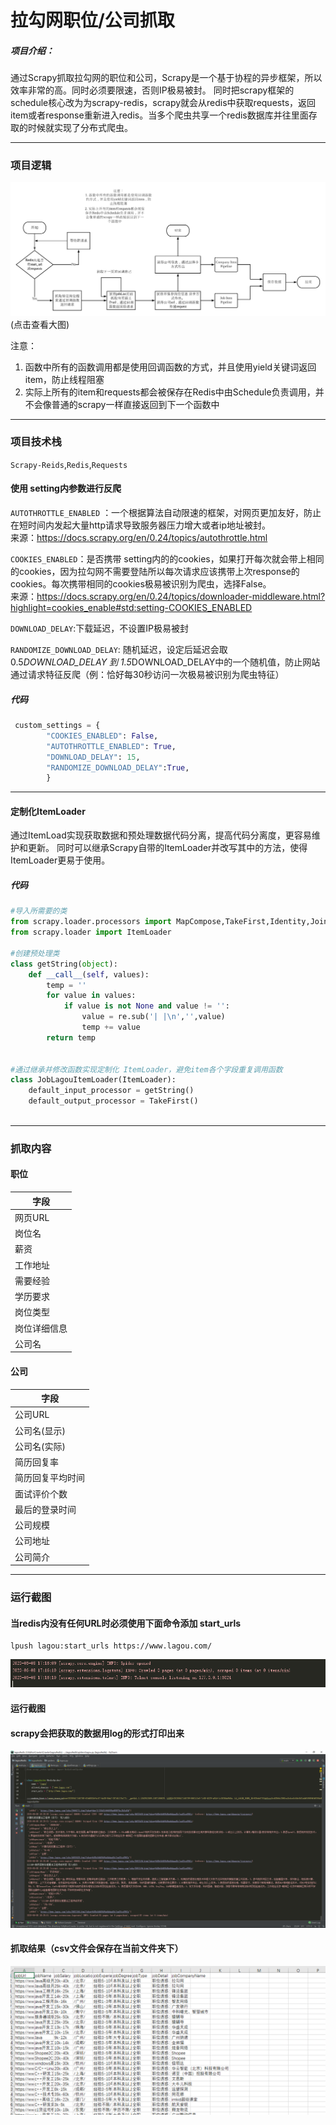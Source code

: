 # 拉勾网职位/公司抓取

##### 项目介绍：
通过Scrapy抓取拉勾网的职位和公司，Scrapy是一个基于协程的异步框架，所以效率非常的高。同时必须要限速，否则IP极易被封。
同时把scrapy框架的schedule核心改为为scrapy-redis，scrapy就会从redis中获取requests，返回item或者response重新进入redis。当多个爬虫共享一个redis数据库并往里面存取的时候就实现了分布式爬虫。

**** 
### 项目逻辑
![淘宝抓取逻辑](./imgs/流程图.png)
(点击查看大图)

注意：
1. 函数中所有的函数调用都是使用回调函数的方式，并且使用yield关键词返回item，防止线程阻塞
2. 实际上所有的item和requests都会被保存在Redis中由Schedule负责调用，并不会像普通的scrapy一样直接返回到下一个函数中

**** 
### 项目技术栈
`Scrapy-Reids`,`Redis`,`Requests`



#### 使用 setting内参数进行反爬

`AUTOTHROTTLE_ENABLED` ：一个根据算法自动限速的框架，对网页更加友好，防止在短时间内发起大量http请求导致服务器压力增大或者ip地址被封。  
来源：https://docs.scrapy.org/en/0.24/topics/autothrottle.html
  
`COOKIES_ENABLED`：是否携带 setting内的的cookies，如果打开每次就会带上相同的cookies，因为拉勾网不需要登陆所以每次请求应该携带上次response的cookies。每次携带相同的cookies极易被识别为爬虫，选择False。  
来源：https://docs.scrapy.org/en/0.24/topics/downloader-middleware.html?highlight=cookies_enable#std:setting-COOKIES_ENABLED

`DOWNLOAD_DELAY`:下载延迟，不设置IP极易被封  
  
`RANDOMIZE_DOWNLOAD_DELAY`:  随机延迟，设定后延迟会取 0.5*DOWNLOAD_DELAY 到 1.5*DOWNLOAD_DELAY中的一个随机值，防止网站通过请求特征反爬（例：恰好每30秒访问一次极易被识别为爬虫特征）

##### 代码
```python
 custom_settings = {
        "COOKIES_ENABLED": False,
        "AUTOTHROTTLE_ENABLED": True,
        "DOWNLOAD_DELAY": 15,
        "RANDOMIZE_DOWNLOAD_DELAY":True,
        }
```
**** 
#### 定制化ItemLoader
通过ItemLoad实现获取数据和预处理数据代码分离，提高代码分离度，更容易维护和更新。
同时可以继承Scrapy自带的ItemLoader并改写其中的方法，使得ItemLoader更易于使用。

##### 代码
```python
#导入所需要的类
from scrapy.loader.processors import MapCompose,TakeFirst,Identity,Join
from scrapy.loader import ItemLoader

#创建预处理类
class getString(object):
    def __call__(self, values):
        temp = ''
        for value in values:
            if value is not None and value != '':
                value = re.sub('| |\n','',value)
                temp += value
        return temp


#通过继承并修改函数实现定制化 ItemLoader，避免item各个字段重复调用函数
class JobLagouItemLoader(ItemLoader):
    default_input_processor = getString()
    default_output_processor = TakeFirst()
    
```

****  
### 抓取内容
#### 职位
|字段|
|---|
|网页URL|
|岗位名|
|薪资|
|工作地址|
|需要经验|
|学历要求|
|岗位类型|
|岗位详细信息|
|公司名|

#### 公司
|字段|
|---|
|公司URL|
|公司名(显示)|
|公司名(实际)|
|简历回复率|
|简历回复平均时间|
|面试评价个数|
|最后的登录时间|
|公司规模|
|公司地址|
|公司简介|

****  
### 运行截图
#### 当redis内没有任何URL时必须使用下面命令添加 start_urls
```
lpush lagou:start_urls https://www.lagou.com/
```
![运行截图](./imgs/等待中.png)

#### 运行截图
#### scrapy会把获取的数据用log的形式打印出来
![运行截图](./imgs/抓取界面.png)

#### 抓取结果（csv文件会保存在当前文件夹下）
![运行截图](./imgs/抓取结果.png)


